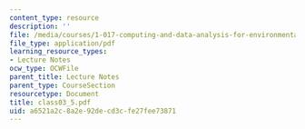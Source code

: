 ```yaml
---
content_type: resource
description: ''
file: /media/courses/1-017-computing-and-data-analysis-for-environmental-applications-fall-2003/a6521a2c8a2e92decd3cfe27fee73871_class03_5.pdf
file_type: application/pdf
learning_resource_types:
- Lecture Notes
ocw_type: OCWFile
parent_title: Lecture Notes
parent_type: CourseSection
resourcetype: Document
title: class03_5.pdf
uid: a6521a2c-8a2e-92de-cd3c-fe27fee73871
---
```

